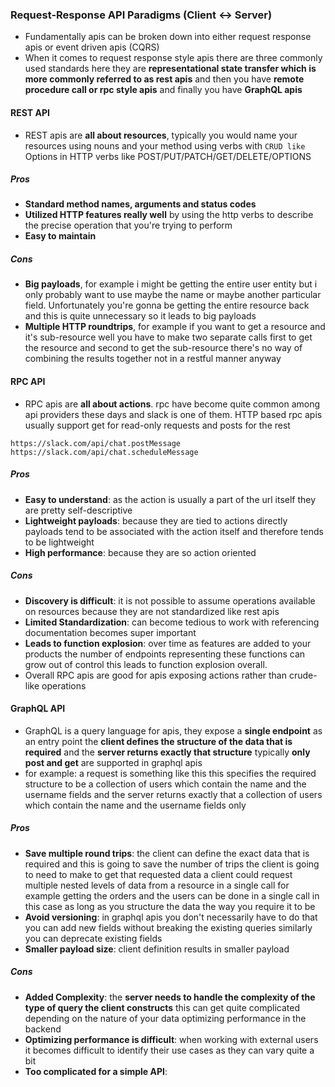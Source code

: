 ### Request-Response API Paradigms (Client <-> Server)
- Fundamentally apis can be broken down into either request response apis or event driven apis (CQRS)
- When it comes to request response style apis there are three commonly used standards here they are **representational state transfer which is more commonly referred to as rest apis** and then you have **remote procedure call or rpc style apis** and finally you have **GraphQL apis**
#### REST API
- REST apis are **all about resources**, typically you would name your resources using nouns and your method using verbs with `CRUD like` Options in HTTP verbs like POST/PUT/PATCH/GET/DELETE/OPTIONS
##### Pros
- **Standard method names, arguments and status codes**
- **Utilized HTTP features really well** by using the http verbs to describe the precise operation that you're trying to perform
- **Easy to maintain**
##### Cons
- **Big payloads**, for example i might be getting the entire user entity but i only probably want to use maybe the name or maybe another particular field.  Unfortunately you're gonna be getting the entire resource back and this is quite unnecessary so it leads to big payloads
- **Multiple HTTP roundtrips**, for example if you want to get a resource and it's sub-resource well you have to make two separate calls first to get the resource and second to get the sub-resource there's no way of combining the results together not in a restful manner anyway
#### RPC API
- RPC apis are **all about actions**. rpc have become quite common among api providers these days and slack is one of them. HTTP  based rpc apis usually support get for read-only requests and posts for the rest
```
https://slack.com/api/chat.postMessage
https://slack.com/api/chat.scheduleMessage
```
##### Pros
- **Easy to understand**:  as the action is usually a part of the url itself they are pretty self-descriptive
- **Lightweight payloads**: because they are tied to actions directly payloads tend to be associated with the action itself and therefore tends to be lightweight
- **High performance**: because they are so action oriented
##### Cons
- **Discovery is difficult**: it is not possible to assume operations available on resources because they are not standardized like rest apis
- **Limited Standardization**: can become tedious to work with referencing documentation becomes super important
- **Leads to function explosion**: over time as features are added to your products the number of endpoints representing
these functions can grow out of control this leads to function explosion overall. 
- Overall RPC apis are good for apis exposing actions rather than crude-like operations
#### GraphQL API
- GraphQL is a query language for apis, they expose a **single endpoint** as an entry point the **client defines the structure of the data that is required** and the **server returns exactly that structure** typically **only post and get** are supported in graphql apis
- for example: a request is something like this this specifies the required structure to be a collection of users which contain the name and the username fields and the server returns exactly that a collection of users which contain the name and the username fields only
##### Pros
- **Save multiple round trips**: the client can define the exact data that is required and this is going to save the number of trips the client is going to need to make to get that requested data a client could request multiple nested levels of data
from a resource in a single call for example getting the orders and the users can be done in a single call in this case as long as you structure the data the way you require it to be
- **Avoid versioning**: in graphql apis you don't necessarily have to do that you can add new fields without breaking the existing queries similarly you can deprecate existing fields
- **Smaller payload size**: client definition results in smaller payload
##### Cons
- **Added Complexity**: the **server needs to handle the complexity of the type of query the client constructs** this can get quite complicated depending on the nature of your data optimizing performance in the backend
- **Optimizing performance is difficult**: when working with external users it becomes difficult to identify their use cases as they can vary quite a bit
- **Too complicated for a simple API**: 
<!--stackedit_data:
eyJoaXN0b3J5IjpbLTU1NjExNzI4LC02ODIzOTA0MTYsLTExNT
YyMDM5MDcsLTE4NjQ2NTk1OTAsLTE4Mzc2OTY0OCwzNzk1NDI2
MTMsNzQyMDI5OTAwLC0xMTA4MjM5OTA2XX0=
-->